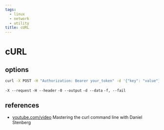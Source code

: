 ```yaml
---
tags:
  - linux
  - network
  - utility
title: cURL
---
```


# cURL

## options

```sh
curl -X POST -H "Authorization: Bearer your_token" -d '{"key": "value"}' https://api.example.com/resource
```

`-X --request`
`-H --header`
`-0 --output`
`-d --data`
`-f, --fail`

## references

- [youtube.com/video](https://www.youtube.com/watch?v=V5vZWHP-RqU) Mastering the curl command line with Daniel Stenberg

